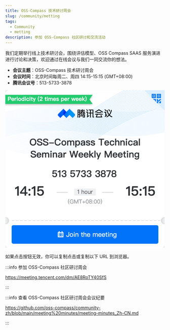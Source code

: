 ```yaml
---
title: OSS-Compass 技术研讨周会
slug: /community/metting
tags:
  - Community
  - metting
description: 参加 OSS-Compass 社区研讨和交流活动
---
```


我们定期举行线上技术研讨会，围绕评估模型、OSS Compass SAAS 服务演进进行讨论和决策，欢迎通过在线会议与我们一同交流你的想法。

- **会议主题**：OSS-Compass 技术研讨周会
- **会议时间**：北京时间每周二、周四 14:15-15:15 (GMT+08:00)
- **腾讯会议号**：513-5733-3878

[![Join the meeting](media/metting-en.png)](https://meeting.tencent.com/dm/AE8RoTY40SfS)

如果点击按钮无效，你可以复制点击或复制以下 URL 到浏览器。

:::info 参加 OSS-Compass 社区研讨周会

<https://meeting.tencent.com/dm/AE8RoTY40SfS>

:::

:::info 查看 OSS-Compass 社区研讨周会会议纪要

<https://github.com/oss-compass/community-zh/blob/main/meeting%20minutes/meeting-minutes_Zh-CN.md>

:::
